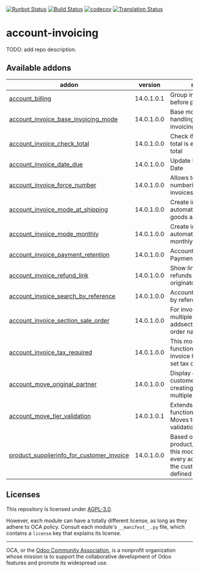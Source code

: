 [![Runbot Status](https://runbot.odoo-community.org/runbot/badge/flat/95/14.0.svg)](https://runbot.odoo-community.org/runbot/repo/github-com-oca-account-invoicing-95)
[![Build Status](https://travis-ci.com/OCA/account-invoicing.svg?branch=14.0)](https://travis-ci.com/OCA/account-invoicing)
[![codecov](https://codecov.io/gh/OCA/account-invoicing/branch/14.0/graph/badge.svg)](https://codecov.io/gh/OCA/account-invoicing)
[![Translation Status](https://translation.odoo-community.org/widgets/account-invoicing-14-0/-/svg-badge.svg)](https://translation.odoo-community.org/engage/account-invoicing-14-0/?utm_source=widget)

<!-- /!\ do not modify above this line -->

# account-invoicing

TODO: add repo description.

<!-- /!\ do not modify below this line -->

<!-- prettier-ignore-start -->

[//]: # (addons)

Available addons
----------------
addon | version | summary
--- | --- | ---
[account_billing](account_billing/) | 14.0.1.0.1 | Group invoice as billing before payment
[account_invoice_base_invoicing_mode](account_invoice_base_invoicing_mode/) | 14.0.1.0.0 | Base module for handling multiple invoicing mode
[account_invoice_check_total](account_invoice_check_total/) | 14.0.1.0.0 | Check if the verification total is equal to the bill's total
[account_invoice_date_due](account_invoice_date_due/) | 14.0.1.0.0 | Update Invoice's Due Date
[account_invoice_force_number](account_invoice_force_number/) | 14.0.1.0.0 | Allows to force invoice numbering on specific invoices
[account_invoice_mode_at_shipping](account_invoice_mode_at_shipping/) | 14.0.1.0.0 | Create invoices automatically when goods are shipped.
[account_invoice_mode_monthly](account_invoice_mode_monthly/) | 14.0.1.0.0 | Create invoices automatically on a monthly basis.
[account_invoice_payment_retention](account_invoice_payment_retention/) | 14.0.1.0.0 | Account Invoice Payment Retention
[account_invoice_refund_link](account_invoice_refund_link/) | 14.0.1.0.0 | Show links between refunds and their originator invoices
[account_invoice_search_by_reference](account_invoice_search_by_reference/) | 14.0.1.0.0 | Account invoice search by reference
[account_invoice_section_sale_order](account_invoice_section_sale_order/) | 14.0.1.0.0 | For invoices targetting multiple sale order addsections with sale order name.
[account_invoice_tax_required](account_invoice_tax_required/) | 14.0.1.0.0 | This module adds functional a check on invoice to force user to set tax on invoice line.
[account_move_original_partner](account_move_original_partner/) | 14.0.1.0.0 | Display original customers when creating invoices from multiple sale orders.
[account_move_tier_validation](account_move_tier_validation/) | 14.0.1.0.1 | Extends the functionality of Account Moves to support a tier validation process.
[product_supplierinfo_for_customer_invoice](product_supplierinfo_for_customer_invoice/) | 14.0.1.0.0 | Based on product_customer_code, this module loads in every account invoice the customer code defined in the product

[//]: # (end addons)

<!-- prettier-ignore-end -->

## Licenses

This repository is licensed under [AGPL-3.0](LICENSE).

However, each module can have a totally different license, as long as they adhere to OCA
policy. Consult each module's `__manifest__.py` file, which contains a `license` key
that explains its license.

----

OCA, or the [Odoo Community Association](http://odoo-community.org/), is a nonprofit
organization whose mission is to support the collaborative development of Odoo features
and promote its widespread use.
